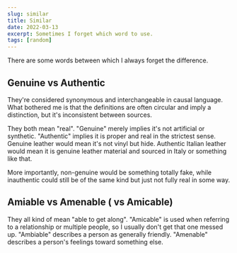 ```yaml
---
slug: similar
title: Similar
date: 2022-03-13
excerpt: Sometimes I forget which word to use.
tags: [random]
---
```


There are some words between which I always forget the difference.

## Genuine vs Authentic

They're considered synonymous and interchangeable in causal language. What bothered me is that the definitions are often circular and imply a distinction, but it's inconsistent between sources.

They both mean "real". "Genuine" merely implies it's not artificial or synthetic. "Authentic" implies it is proper and real in the strictest sense. Genuine leather would mean it's not vinyl but hide. Authentic Italian leather would mean it is genuine leather material and sourced in Italy or something like that.

More importantly, non-genuine would be something totally fake, while inauthentic could still be of the same kind but just not fully real in some way.

## Amiable vs Amenable ( vs Amicable)

They all kind of mean "able to get along". "Amicable" is used when referring to a relationship or multiple people, so I usually don't get that one messed up. "Ambiable" describes a person as generally friendly. "Amenable" describes a person's feelings toward something else.

